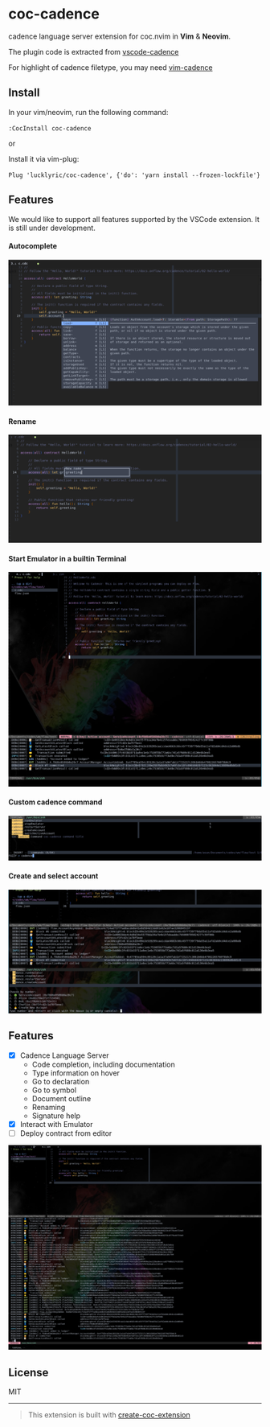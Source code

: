 # coc-cadence
cadence language server extension for coc.nvim in **Vim** & **Neovim**.

The plugin code is extracted from [vscode-cadence](https://github.com/onflow/vscode-cadence)


For highlight of cadence filetype, you may need [vim-cadence](https://github.com/Cian911/vim-cadence)

## Install
In your vim/neovim, run the following command:

`:CocInstall coc-cadence`

or 

Install it via vim-plug:

`Plug 'lucklyric/coc-cadence', {'do': 'yarn install --frozen-lockfile'}`

## Features
We would like to support all features supported by the VSCode extension.
It is still under development.

#### Autocomplete
![](./imgs/autocomplete.png)
#### Rename
![](./imgs/rename.png)
#### Start Emulator in a builtin Terminal
![](./imgs/emulator-terminal.png)
#### Custom cadence command
![](./imgs/custom_command.png)
#### Create and select account
![](./imgs/switch-account.png)


## Features
- [x] Cadence Language Server
   - Code completion, including documentation
   - Type information on hover
   - Go to declaration
   - Go to symbol
   - Document outline
   - Renaming
   - Signature help
- [x] Interact with Emulator
- [ ] Deploy contract from editor

![](./imgs/full.png)

## License

MIT

---

> This extension is built with [create-coc-extension](https://github.com/fannheyward/create-coc-extension)
